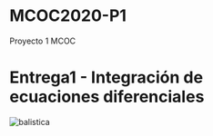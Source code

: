 # MCOC2020-P1
Proyecto 1 MCOC


# Entrega1 - Integración de ecuaciones diferenciales

![balistica](https://user-images.githubusercontent.com/69158084/91108724-c1b22c00-e646-11ea-8df1-1197c465e585.png)
